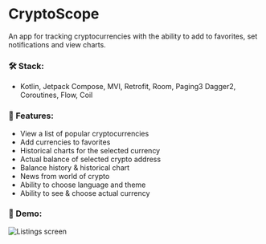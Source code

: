 # CryptoScope
An app for tracking cryptocurrencies with the ability to add to favorites, set notifications and view charts.

### 🛠 Stack:
- Kotlin, Jetpack Compose, MVI, Retrofit, Room, Paging3 Dagger2, Coroutines, Flow, Coil

### 📱 Features:
- View a list of popular cryptocurrencies
- Add currencies to favorites
- Historical charts for the selected currency
- Actual balance of selected crypto address
- Balance history & historical chart
- News from world of crypto
- Ability to choose language and theme
- Ability to see & choose actual currency

### 📸 Demo:
![Listings screen](./screenshots/coin_screen.png)
